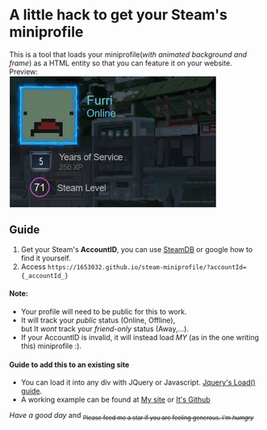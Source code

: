 # A little hack to get your Steam's miniprofile
This is a tool that loads your miniprofile(*with animated background and frame*) as a HTML entity so that you can feature it on your website.  
Preview:  
![Preview GIF](preview.gif)

## Guide

1. Get your Steam's **AccountID**, you can use [SteamDB](https://steamdb.info/calculator/) or google how to find it yourself.
2. Access `https://1653032.github.io/steam-miniprofile/?accountId={_accountId_}`


#### Note:
- Your profile will need to be public for this to work.
- It will track your _public_ status (Online, Offline),  
    but It *wont* track your _friend-only_ status (Away,...).  
- If your AccountID is invalid, it will instead load *MY* (as in the one writing this) miniprofile :).

#### Guide to add this to an existing site
-   You can load it into any div with JQuery or Javascript. [Jquery's Load() guide](https://www.tutorialspoint.com/How-to-load-external-HTML-into-a-div-using-jQuery).
-   A working example can be found at [My site](gamer2810.github.io/prologue/) or [It's Github](github.com/gamer2810/prologue/)

*_Have a good day_*  and
<sub>~~Please feed me a star if you are feeling generous. I'm _humgry_~~</sub>
